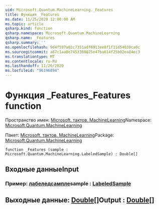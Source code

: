 ```yaml
---
uid: Microsoft.Quantum.MachineLearning._Features
title: Функция _Features
ms.date: 11/25/2020 12:00:00 AM
ms.topic: article
qsharp.kind: function
qsharp.namespace: Microsoft.Quantum.MachineLearning
qsharp.name: _Features
qsharp.summary: ''
ms.openlocfilehash: 9d4f597a02c7351adf6913ee8f1f11d54030ca0c
ms.sourcegitcommit: a87c1aa8e7453360025e47ba614f25b02ea84ec3
ms.translationtype: MT
ms.contentlocale: ru-RU
ms.lasthandoff: 11/26/2020
ms.locfileid: "96196894"
---
```

# <a name="_features-function"></a><span data-ttu-id="175a1-102">Функция _Features</span><span class="sxs-lookup"><span data-stu-id="175a1-102">_Features function</span></span>

<span data-ttu-id="175a1-103">Пространство имен: [Microsoft. тактов. MachineLearning](xref:Microsoft.Quantum.MachineLearning)</span><span class="sxs-lookup"><span data-stu-id="175a1-103">Namespace: [Microsoft.Quantum.MachineLearning](xref:Microsoft.Quantum.MachineLearning)</span></span>

<span data-ttu-id="175a1-104">Пакет: [Microsoft. тактов. MachineLearning](https://nuget.org/packages/Microsoft.Quantum.MachineLearning)</span><span class="sxs-lookup"><span data-stu-id="175a1-104">Package: [Microsoft.Quantum.MachineLearning](https://nuget.org/packages/Microsoft.Quantum.MachineLearning)</span></span>




```qsharp
function _Features (sample : Microsoft.Quantum.MachineLearning.LabeledSample) : Double[]
```


## <a name="input"></a><span data-ttu-id="175a1-105">Входные данные</span><span class="sxs-lookup"><span data-stu-id="175a1-105">Input</span></span>

### <a name="sample--labeledsample"></a><span data-ttu-id="175a1-106">Пример: [лабеледсампле](xref:Microsoft.Quantum.MachineLearning.LabeledSample)</span><span class="sxs-lookup"><span data-stu-id="175a1-106">sample : [LabeledSample](xref:Microsoft.Quantum.MachineLearning.LabeledSample)</span></span>





## <a name="output--double"></a><span data-ttu-id="175a1-107">Выходные данные: [Double](xref:microsoft.quantum.lang-ref.double)[]</span><span class="sxs-lookup"><span data-stu-id="175a1-107">Output : [Double](xref:microsoft.quantum.lang-ref.double)[]</span></span>

